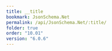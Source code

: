 ```yaml
---
title: __title
bookmark: JsonSchema.Net
permalink: /api/JsonSchema.Net/:title/
folder: true
order: "10.01"
version: "6.0.6"
---
```


